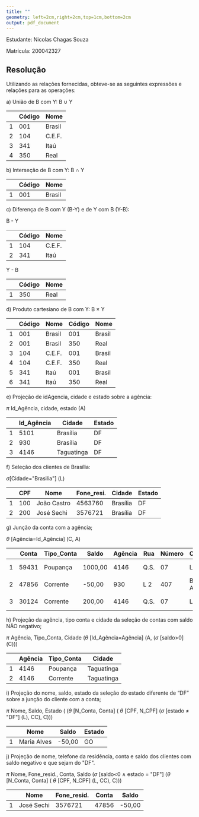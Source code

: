 ```yaml
---
title: ""
geometry: left=2cm,right=2cm,top=1cm,bottom=2cm
output: pdf_document
---
```

Estudante: Nicolas Chagas Souza

Matrícula: 200042327

## Resolução

Utilizando as relações fornecidas, obteve-se as seguintes expressões e relações para as operações:

a) União de B com Y: B $\cup$ Y

| |Código|Nome|
|-|-|-|
|1|001|Brasil|
|2|104|C.E.F.|
|3|341|Itaú|
|4|350|Real|

b) Interseção de B com Y: B $\cap$ Y

| |Código|Nome|
|-|-|-|
|1|001|Brasil|

c) Diferença de B com Y (B-Y) e de Y com B (Y-B):

B - Y

| |Código|Nome|
|-|-|-|
|1|104|C.E.F.|
|2|341|Itaú|

Y - B

| |Código|Nome|
|-|-|-|
|1|350|Real|

d) Produto cartesiano de B com Y: B $\times$ Y

| |Código|Nome|Código|Nome
|-|-|-|-|-|
|1|001|Brasil|001|Brasil|
|2|001|Brasil|350|Real|
|3|104|C.E.F.|001|Brasil|
|4|104|C.E.F.|350|Real|
|5|341|Itaú|001|Brasil|
|6|341|Itaú|350|Real|

e) Projeção de idAgencia, cidade e estado sobre a agência:

$\pi$ Id_Agência, cidade, estado (A)

||Id_Agência|Cidade|Estado|
|-|-|-|-|
|1|5101|Brasília|DF|
|2|930|Brasília|DF|
|3|4146|Taguatinga|DF

f) Seleção dos clientes de Brasília:

$\sigma$[Cidade="Brasilia"] (L)

||CPF|Nome|Fone_resi.|Cidade|Estado|
|-|-|-|-|-|-|
|1|100|João Castro |4563760 |Brasília |DF |
|2|200|José Sechi  |3576721 |Brasília |DF |

g) Junção da conta com a agência;

$\theta$ [Agência=Id_Agência] (C, A)

||Conta|Tipo_Conta|Saldo|Agência|Rua|Número|Compl.|Bairro|Cidade|Estado|Banco|
|-|-|-|-|-|-|-|-|-|-|-|-|
|1|59431|Poupança|1000,00|4146|Q.S.|07|Lote 1|Águas Claras|Taguatinga|DF|341
|2|47856|Corrente|-50,00|930|L 2| 407|Bloco A|A. Sul|Brasília|DF|001|
|3|30124|Corrente|200,00|4146|Q.S.|07|Lote 1|Águas Claras|Taguatinga|DF|341

h) Projeção da agência, tipo conta e cidade da seleção de contas com saldo NÃO negativo;

$\pi$ Agência, Tipo_Conta, Cidade ($\theta$ [Id_Agência=Agência] (A, ($\sigma$ [saldo>0] (C)))

||Agência|Tipo_Conta|Cidade|
|-|-|-|-|
|1|4146|Poupança|Taguatinga|
|2|4146|Corrente|Taguatinga|

i) Projeção do nome, saldo, estado da seleção do estado diferente de “DF” sobre a junção do cliente com a conta;

$\pi$ Nome, Saldo, Estado ( ($\theta$ [N_Conta, Conta] ( $\theta$ [CPF, N_CPF] ($\sigma$ [estado $\neq$ "DF"] (L), CC), C)))

||Nome|Saldo|Estado|
|-|-|-|-|
|1| Maria Alves | -50,00| GO

j) Projeção de nome, telefone da residência, conta e saldo dos clientes com saldo negativo e que sejam do "DF".

$\pi$ Nome, Fone_resid., Conta, Saldo ($\sigma$ [saldo<0 $\wedge$ estado = "DF"] ($\theta$ [N_Conta, Conta] ( $\theta$ [CPF, N_CPF] (L, CC), C)))

||Nome|Fone_resid.|Conta|Saldo|
|-|-|-|-|-|
|1|José Sechi|3576721|47856|-50,00|
